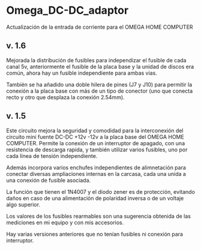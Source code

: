 # Omega_DC-DC_adaptor
Actualización de la entrada de corriente para el OMEGA HOME COMPUTER

## v. 1.6
Mejorada la distribución de fusibles para independizar el fusible de cada canal 5v, anteriormente el fusible de la placa base y la unidad de discos era común, ahora hay un fusible independiente para ambas vias.

También se ha añadido una doble hilera de pines (J7 y J10) para permitir la conexión a la placa base con más de un tipo de conector (uno que conecta recto y otro que desplaza la conexión 2.54mm).

## v. 1.5
Este circuito mejora la seguridad y comodidad para la interconexión del circuito mini fuente DC-DC +12v -12v a la placa base del OMEGA HOME COMPUTER.
Permite la conexión de un interruptor de apagado, con una resistencia de descarga rapida, y también utilizar varios fusibles, uno por cada línea de tensión independiente.

Además incorpora varios enchufes independientes de alimnetación para conectar diversas ampliaciones internas en la carcasa, cada una unida a una conexión de fusible asociada.

La función que tienen el 1N4007 y el diodo zener es de protección, evitando daños en caso de una alimentación de polaridad inversa o de un voltaje algo superior.

Los valores de los fusibles rearmables son una sugerencia obtenida de las mediciones en mi equipo y con mis accesorios.

Hay varias versiones anteriores que no tenían fusibles ni conexión para interruptor.
